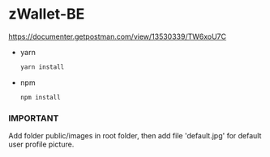 # zWallet-BE

https://documenter.getpostman.com/view/13530339/TW6xoU7C

* yarn
  ```sh
  yarn install
  ```
* npm
  ```sh
  npm install
  ```

### IMPORTANT
Add folder public/images in root folder,
then add file 'default.jpg' for default user profile picture.
